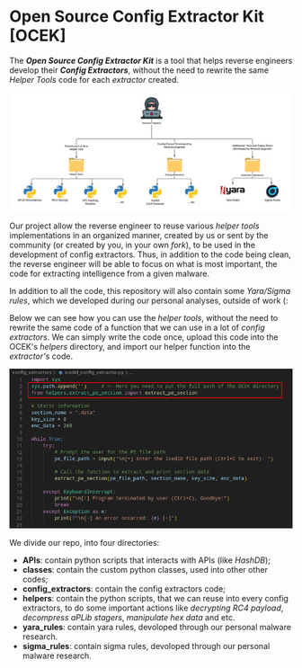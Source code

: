 # Open Source Config Extractor Kit [OCEK]

The ***Open Source Config Extractor Kit*** is a tool that helps reverse engineers develop their ***Config Extractors***, without the need to rewrite the same *Helper Tools* code for each *extractor* created.

<p align="center">
  <img src="./img/ocek_infra.png">
</p>


Our project allow the reverse engineer to reuse various *helper tools* implementations in an organized manner, created by us or sent by the community (or created by you, in your own *fork*), to be used in the development of config extractors. Thus, in addition to the code being clean, the reverse engineer will be able to focus on what is most important, the code for extracting intelligence from a given malware.

In addition to all the code, this repository will also contain some *Yara/Sigma rules*, which we developed during our personal analyses, outside of work (:

Below we can see how you can use the *helper tools*, without the need to rewrite the same code of a function that we can use in a lot of *config extractors*. We can simply write the code once, upload this code into the OCEK's *helpers* directory, and import our helper function into the *extractor's* code.

<p align="center">
  <img src="./img/ocek_conf_extractor_example.png">
</p>

We divide our repo, into four directories:

- **APIs**: contain python scripts that interacts with APIs (like *HashDB*); 
- **classes**: contain the custom python classes, used into other other codes;
- **config_extractors**: contain the config extractors code;
- **helpers**: contain the python scripts, that we can reuse into every config extractors, to do some important actions like *decrypting RC4 payload*, *decompress aPLib stagers*, *manipulate hex data* and etc.
- **yara_rules**: contain yara rules, devoloped through our personal malware research.
- **sigma_rules**: contain sigma rules, devoloped through our personal malware research.